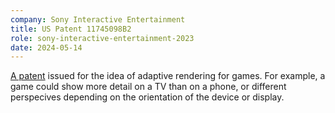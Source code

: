 ```yaml
---
company: Sony Interactive Entertainment
title: US Patent 11745098B2
role: sony-interactive-entertainment-2023
date: 2024-05-14
---
```


[A patent](https://patents.google.com/patent/US11980807B2) issued for the idea of adaptive rendering for games. For example, a game could show more detail on a TV than on a phone, or different perspecives depending on the orientation of the device or display.
